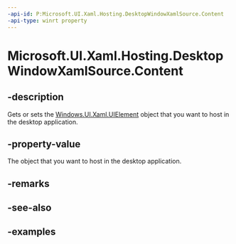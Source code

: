 ```yaml
---
-api-id: P:Microsoft.UI.Xaml.Hosting.DesktopWindowXamlSource.Content
-api-type: winrt property
---
```


<!-- Property syntax.
public UIElement Content { get;  set; }
-->

# Microsoft.UI.Xaml.Hosting.DesktopWindowXamlSource.Content

## -description
Gets or sets the [Windows.UI.Xaml.UIElement](../microsoft.ui.xaml/uielement.md) object that you want to host in the desktop application.

## -property-value
The object that you want to host in the desktop application.

## -remarks

## -see-also

## -examples
